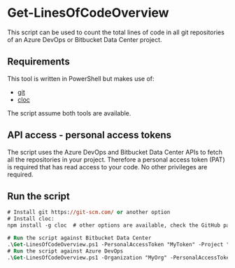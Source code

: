 # Get-LinesOfCodeOverview

This script can be used to count the total lines of code in all git repositories of an Azure DevOps or Bitbucket Data Center project.

## Requirements

This tool is written in PowerShell but makes use of:
- [git](https://git-scm.com/)
- [cloc](https://github.com/AlDanial/cloc)

The script assume both tools are available.

## API access - personal access tokens
The script uses the Azure DevOps and Bitbucket Data Center APIs to fetch all the repositories in your project. Therefore a personal access token (PAT) is required that has read access to your code. No other privileges are required.

## Run the script

```ps
# Install git https://git-scm.com/ or another option
# Install cloc:
npm install -g cloc  # other options are available, check the GitHub page of cloc

# Run the script against Bitbucket Data Center
.\Get-LinesOfCodeOverview.ps1 -PersonalAccessToken "MyToken" -Project "MyProject" -ServerUrl "https://my.domain.name/path" -Source "bitbucket"
# Run the script against Azure DevOps
.\Get-LinesOfCodeOverview.ps1 -Organization "MyOrg" -PersonalAccessToken "MyToken" -Project "MyProject" -Source "azure-devops"
```